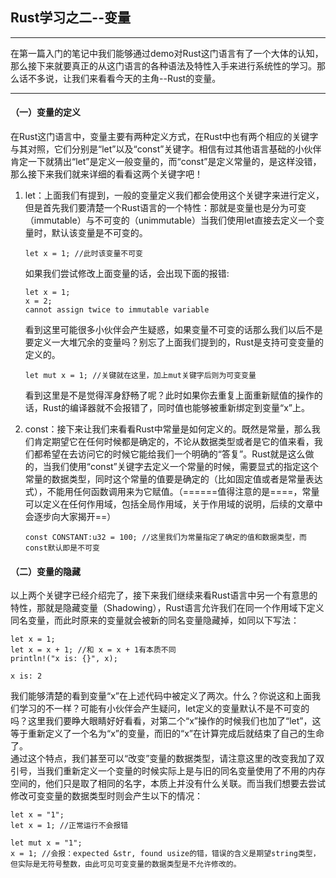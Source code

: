 ## Rust学习之二--变量

---
在第一篇入门的笔记中我们能够通过demo对Rust这门语言有了一个大体的认知，那么接下来就要真正的从这门语言的各种语法及特性入手来进行系统性的学习。那么话不多说，让我们来看看今天的主角--Rust的变量。

---
#### （一）变量的定义
在Rust这门语言中，变量主要有两种定义方式，在Rust中也有两个相应的关键字与其对照，它们分别是“let”以及“const”关键字。相信有过其他语言基础的小伙伴肯定一下就猜出“let”是定义一般变量的，而“const”是定义常量的，是这样没错，那么接下来我们就来详细的看看这两个关键字吧！
1. let：上面我们有提到，一般的变量定义我们都会使用这个关键字来进行定义，但是首先我们要清楚一个Rust语言的一个特性：那就是变量也是分为可变（immutable）与不可变的（unimmutable）当我们使用let直接去定义一个变量时，默认该变量是不可变的。

   ```
   let x = 1; //此时该变量不可变
   ```
   如果我们尝试修改上面变量的话，会出现下面的报错:
   ```
   let x = 1;
   x = 2;
   cannot assign twice to immutable variable
   ```
   看到这里可能很多小伙伴会产生疑惑，如果变量不可变的话那么我们以后不是要定义一大堆冗余的变量吗？别忘了上面我们提到的，Rust是支持可变变量的定义的。
   ```
   let mut x = 1; //关键就在这里，加上mut关键字后则为可变变量
   ```
   看到这里是不是觉得浑身舒畅了呢？此时如果你去重复上面重新赋值的操作的话，Rust的编译器就不会报错了，同时值也能够被重新绑定到变量“x”上。
   
2. const：接下来让我们来看看Rust中常量是如何定义的。既然是常量，那么我们肯定期望它在任何时候都是确定的，不论从数据类型或者是它的值来看，我们都希望在去访问它的时候它能给我们一个明确的“答复”。Rust就是这么做的，当我们使用“const”关键字去定义一个常量的时候，需要显式的指定这个常量的数据类型，同时这个常量的值要是确定的（比如固定值或者是常量表达式），不能用任何函数调用来为它赋值。（======值得注意的是====，常量可以定义在任何作用域，包括全局作用域，关于作用域的说明，后续的文章中会逐步向大家揭开==）

   ```
   const CONSTANT:u32 = 100; //这里我们为常量指定了确定的值和数据类型，而const默认即是不可变
   ```
 
#### （二）变量的隐藏  
以上两个关键字已经介绍完了，接下来我们继续来看Rust语言中另一个有意思的特性，那就是隐藏变量（Shadowing），Rust语言允许我们在同一个作用域下定义同名变量，而此时原来的变量就会被新的同名变量隐藏掉，如同以下写法：
```
let x = 1;
let x = x + 1; //和 x = x + 1有本质不同
println!("x is: {}", x);

x is: 2
```
我们能够清楚的看到变量“x”在上述代码中被定义了两次。什么？你说这和上面我们学习的不一样？可能有小伙伴会产生疑问，let定义的变量默认不是不可变的吗？这里我们要睁大眼睛好好看看，对第二个“x”操作的时候我们也加了“let”，这等于重新定义了一个名为“x”的变量，而旧的“x”在计算完成后就结束了自己的生命了。  
通过这个特点，我们甚至可以“改变”变量的数据类型，请注意这里的改变我加了双引号，当我们重新定义一个变量的时候实际上是与旧的同名变量使用了不用的内存空间的，他们只是取了相同的名字，本质上并没有什么关联。而当我们想要去尝试修改可变变量的数据类型时则会产生以下的情况：
```
let x = "1";
let x = 1; //正常运行不会报错

let mut x = "1";
x = 1; //会报：expected &str, found usize的错，错误的含义是期望string类型，但实际是无符号整数，由此可见可变变量的数据类型是不允许修改的。
```
